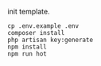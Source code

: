 init template.

```
cp .env.example .env
composer install
php artisan key:generate
npm install
npm run hot
```
